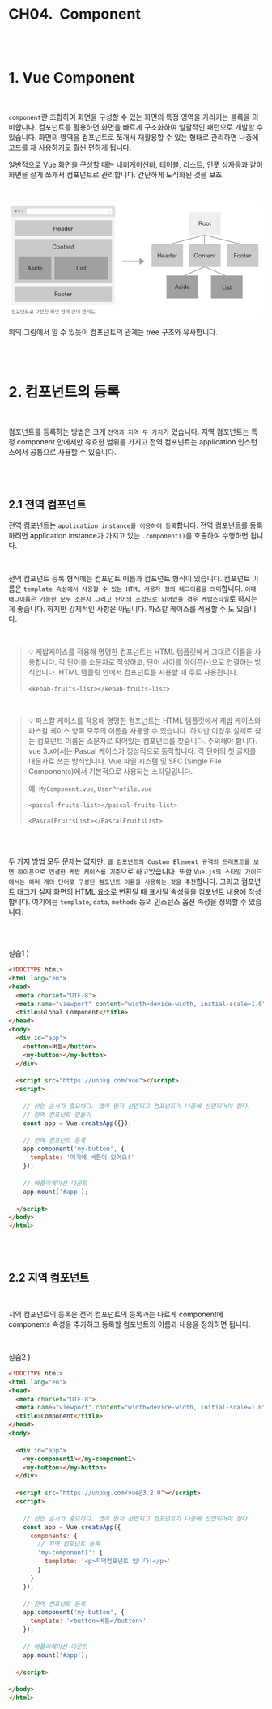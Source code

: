 # CH04.  Component

<br>
<br>

# 1. Vue Component

<br>

`component`란 조합하여 화면을 구성할 수 있는 화면의 특정 영역을 가리키는 블록을 의미합니다. 컴포넌트를 활용하면 화면을 빠르게 구조화하여 일괄적인 패턴으로 개발할 수 있습니다. 화면의 영역을 컴포넌트로 쪼개서 재활용할 수 있는 형태로 관리하면 나중에 코드를 재 사용하기도 훨씬 편하게 됩니다.

일반적으로 Vue 화면을 구성할 때는 네비게이션바, 테이블, 리스트, 인풋 상자등과 같이 화면을 잘게 쪼개서 컴포넌트로 관리합니다. 간단하게 도식화된 것을 보죠.

<br>

![](Files/Untitled%20(5).png)

위의 그림에서 알 수 있듯이 컴포넌트의 관계는 tree 구조와 유사합니다.

<br>
<br>

# 2. 컴포넌트의 등록

<br>

컴포넌트를 등록하는 방법은 크게 `전역과 지역 두 가지`가 있습니다. 지역 컴포넌트는 특정 component 안에서만 유효한 범위를 가지고 전역 컴포넌트는 application 인스턴스에서 공통으로 사용할 수 있습니다.

<br>
<br>

## 2.1 전역 컴포넌트

전역 컴포넌트는 `application instance를 이용하여 등록`합니다. 전역 컴포넌트를 등록하려면 application instance가 가지고 있는 `.component()`를 호출하여 수행하면 됩니다.

<br>

전역 컴포넌트 등록 형식에는 컴포넌트 이름과 컴포넌트 형식이 있습니다. 컴포넌트 이름은 `template 속성에서 사용할 수 있는 HTML 사용자 정의 태그이름을 의미`합니다. `이때 태그이름은 가능한 모두 소문자 그리고 단어의 조합으로 되어있을 경우 케밥스타일`로 하시는게 좋습니다. 하지만 강제적인 사항은 아닙니다. 
파스칼 케이스를 적용할 수 도 있습니다.

<br>

> 💡 케밥케이스를 적용해 명명한 컴포넌트는 HTML 템플릿에서 그대로 이름을 사용합니다. 각 단어를 소문자로 작성하고, 단어 사이를 하이픈(-)으로 연결하는 방식입니다. HTML 템플릿 안에서 컴포넌트를 사용할 때 주로 사용됩니다.
> 
> `<kebab-fruits-list></kebab-fruits-list>`


<br>

> 💡 파스칼 케이스를 적용해 명명한 컴포넌트는 HTML 템플릿에서 케밥 케이스와 파스칼 케이스 양쪽 모두의 이름을 사용할 수 있습니다. 하지만 이경우 실제로 찾는 컴포넌트 이름은 소문자로 되어있는 컴포넌트를 찾습니다. 주의해야 합니다. vue 3.x에서는 Pascal 케이스가 정상적으로 동작합니다. 각 단어의 첫 글자를 대문자로 쓰는 방식입니다. Vue 파일 시스템 및 SFC (Single File Components)에서 기본적으로 사용되는 스타일입니다.
> 
> 예: `MyComponent.vue`, `UserProfile.vue`
> 
> `<pascal-fruits-list></pascal-fruits-list>`
> 
> `<PascalFruitsList></PascalFruitsList>`

<br>
<br>

두 가지 방법 모두 문제는 없지만, `웹 컴포넌트의 Custom Element 규격의 드래프트를 보면 하이픈으로 연결한 케밥 케이스를 기준`으로 하고있습니다. 또한 `Vue.js의 스타일 가이드에서는 여러 개의 단어로 구성된 컴포넌트 이름을 사용하는 것을 추천`합니다. 그리고 컴포넌트 태그가 실제 화면의 HTML 요소로 변환될 때 표시될 속성들을 컴포넌트 내용에 작성합니다. 여기에는 `template`, `data`, `methods` 등의 인스턴스 옵션 속성을 정의할 수 있습니다.

<br>
<br>  


실습1 )
``` html
<!DOCTYPE html>
<html lang="en">
<head>
  <meta charset="UTF-8">
  <meta name="viewport" content="width=device-width, initial-scale=1.0">
  <title>Global Component</title>
</head>
<body>
  <div id="app">
    <button>버튼</button> 
    <my-button></my-button>
  </div>

  <script src="https://unpkg.com/vue"></script>
  <script>

    // 선언 순서가 중요하다. 앱이 먼저 선언되고 컴포넌트가 나중에 선언되어야 한다.
    // 전역 컴포넌트 만들기
    const app = Vue.createApp({});

    // 전역 컴포넌트 등록
    app.component('my-button', {
      template: '여기에 버튼이 있어요!'
    });

    // 애플리케이션 마운트
    app.mount('#app');

  </script>
</body>
</html>
```

<br>
<br>

## 2.2 지역 컴포넌트

<br>

지역 컴포넌트의 등록은 전역 컴포넌트의 등록과는 다르게 component에 components 속성을 추가하고 등록할 컴포넌트의 이름과 내용을 정의하면 됩니다.

<br>

실습2 )
``` html
<!DOCTYPE html>
<html lang="en">
<head>
  <meta charset="UTF-8">
  <meta name="viewport" content="width=device-width, initial-scale=1.0">
  <title>Component</title>
</head>
<body>
  
  <div id="app">
    <my-component1></my-component1>
    <my-button></my-button>
  </div>

  <script src="https://unpkg.com/vue@3.2.0"></script>
  <script>

    // 선언 순서가 중요하다. 앱이 먼저 선언되고 컴포넌트가 나중에 선언되어야 한다.
    const app = Vue.createApp({
      components: {
        // 지역 컴포넌트 등록
        'my-component1': {
          template: '<p>지역컴포넌트 입니다!</p>'
        }
      }
    });

    // 전역 컴포넌트 등록
    app.component('my-button', {
      template: '<button>버튼</button>'
    });

    // 애플리케이션 마운트
    app.mount('#app');

  </script>

</body>
</html>
```
